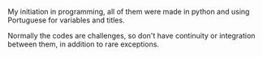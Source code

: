 My initiation in programming, all of them were made in python and using Portuguese for variables and titles. 

Normally the codes are challenges, so don't have continuity or integration between them, in addition to rare exceptions.

